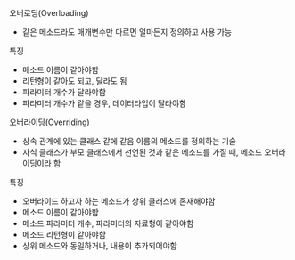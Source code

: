 오버로딩(Overloading)
 - 같은 메소드라도 매개변수만 다르면 얼마든지 정의하고 사용 가능

특징
 - 메소드 이름이 같아야함
 - 리턴형이 같아도 되고, 달라도 됨
 - 파라미터 개수가 달라야함
 - 파라미터 개수가 같을 경우, 데이터타입이 달라야함


오버라이딩(Overriding)
 - 상속 관계에 있는 클래스 같에 같음 이름의 메소드를 정의하는 기술
 - 자식 클래스가 부모 클래스에서 선언된 것과 같은 메소드를 가질 때, 메소드 오버라이딩이라 함

특징
 - 오버라이드 하고자 하는 메소드가 상위 클래스에 존재해야함
 - 메소드 이름이 같아야함
 - 메소드 파라미터 개수, 파라미터의 자료형이 같아야함
 - 메소드 리턴형이 같아야함
 - 상위 메소드와 동일하거나, 내용이 추가되어야함
